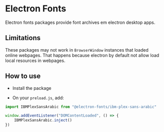 # Electron Fonts

Electron fonts packages provide font archives em electron desktop apps.

## Limitations

These packages may not work in `BrowserWindow` instances that loaded online webpages. That happens because electron by default not allow load local resources in webpages.

## How to use

* Install the package

* On your `preload.js`, add:

```ts
import IBMPlexSansArabic from "@electron-fonts/ibm-plex-sans-arabic"

window.addEventListener("DOMContentLoaded", () => {
    IBMPlexSansArabic.inject()
})
```